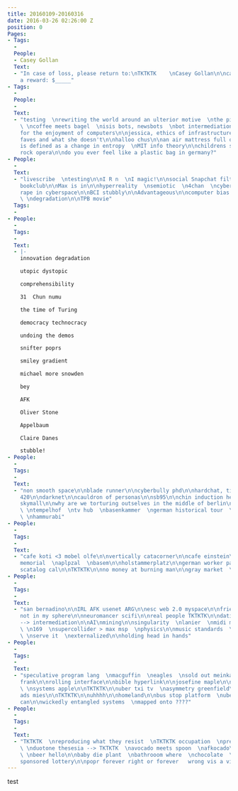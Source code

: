 ```yaml
---
title: 20160109-20160316
date: 2016-03-26 02:26:00 Z
position: 0
Pages:
- Tags:
  - 
  People:
  - Casey Gollan
  Text:
  - "In case of loss, please return to:\nTKTKTK    \nCasey Gollan\n\ncasey@bullshit.systems\\\nAs
    a reward: $_____"
- Tags:
  - 
  People:
  - 
  Text:
  - "testing  \nrewriting the world around an ulterior motive  \nthe pizza effect
    \ \ncoffee meets bagel  \nisis bots, newsbots  \nbot intermediation  \ntexts written
    for the enjoyment of computers\n\njessica, ethics of infrastructure\n\nwhat she
    faves and what she doesn't\n\nhalloo chus\n\nan air mattress full of fars\n\ninformation
    is defined as a change in entropy  \nMIT info theory\n\nchildrens supply chain
    rock opera\n\ndo you ever feel like a plastic bag in germany?"
- People:
  - 
  Text:
  - "livescribe  \ntesting\n\nI R n  \nI magic!\n\nsocial Snapchat filter\n\nscifi
    bookclub\n\nMax is in\n\nhyperreality  \nsemiotic  \n4chan  \ncyberbully PhD\n\na
    rape in cyberspace\n\nBCI stubbly\n\nAdvantageous\n\ncomputer bias  \nsmooth space
    \ \ndegradation\n\nTPB movie"
  Tags:
  - 
- People:
  - 
  Tags:
  - 
  Text:
  - |-
    innovation degradation

    utopic dystopic

    comprehensibility

    31  Chun numu

    the time of Turing

    democracy technocracy

    undoing the demos

    snifter poprs

    smiley gradient

    michael more snowden

    bey

    AFK

    Oliver Stone

    Appelbaum

    Claire Danes

    stubble!
- People:
  - 
  Tags:
  - 
  Text:
  - "non smooth space\n\nblade runner\n\ncyberbully phd\n\nhardchat, tinychat\n\nhotman
    420\n\ndarknet\n\ncauldron of personas\n\nsb95\n\nchin induction headphone\n\ninfosec
    skymall\n\nwhy are we torturing outselves in the middle of berlin\n\nalexanderplatz
    \ \ntempelhof  \ntv hub  \nbasenkammer  \ngerman historical tour  \nmuseum island
    \ \nhammurabi"
- People:
  - 
  Tags:
  - 
  Text:
  - "cafe koti <3 mobel olfe\n\nvertically catacorner\n\ncafe einstein\n\nholocaust
    memorial  \naplpzal  \nbasem\n\nholstammerplatz\n\ngerman worker pants  \nberlin\n\nberghaim
    scatalog cal\n\nTKTKTK\n\nno money at burning man\n\ngray market  \ngray columns\n\nRevi\n\ncbcb2000\n\nr/politics"
- People:
  - 
  Tags:
  - 
  Text:
  - "san bernadino\n\nIRL AFK usenet ARG\n\nesc web 2.0 myspace\n\nfriendster geocities\n\nnimby
    not in my sphere\n\nneuromancer scifi\n\nreal people TKTKTK\n\ndatification \n\nflash
    --> intermediation\n\nAI\nmining\n\nsingularity  \nlanier  \nmidi music instructions
    \ \n169  \nsupercollider > max msp  \nphysics\n\nmusic standards  \ntech agenda\n\nwhodunnit
    \ \nserve it  \nexternalized\n\nholding head in hands"
- People:
  - 
  Tags:
  - 
  Text:
  - "speculative program lang  \nmacguffin  \neagles  \nsold out meinkampf  \nanne
    frank\n\nrolling interface\n\nbible hyperlink\n\njosefine maple\n\nsystemantics
    \ \nsystems apple\n\nTKTKTK\n\nuber txi tv  \nasymmetry greenfield\n\nbus stop
    ads mies\n\nTKTKTK\n\nuhhhh\n\nhomeland\n\nbus stop platform  \nuber  \ngarbage
    can\n\nwickedly entangled systems  \nmapped onto ????"
- People:
  - 
  Tags:
  - 
  Text:
  - "TKTKTK  \nreproducing what they resist  \nTKTKTK occupation  \npreppers  \ngreenpoint
    \ \nduotone thesesia --> TKTKTK  \navocado meets spoon  \nafkocado\n\nhello lecture
    \ \nbeer hello\n\nbaby die plant  \nbathrooom where  \nchocolate  \nwater\n\nstate
    sponsored lottery\n\npopr forever right or forever   wrong vis a vis eggs"
---
```


test